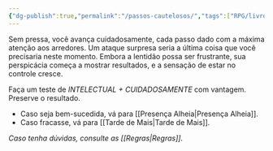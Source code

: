 ```yaml
---
{"dg-publish":true,"permalink":"/passos-cautelosos/","tags":["RPG/livro-jogo/Aasthar/story-points"],"created":"2024-12-23T23:01:47.302-05:00","updated":"2025-01-08T16:14:25.668-05:00"}
---
```



Sem pressa, você avança cuidadosamente, cada passo dado com a máxima atenção aos arredores. Um ataque surpresa seria a última coisa que você precisaria neste momento. Embora a lentidão possa ser frustrante, sua perspicácia começa a mostrar resultados, e a sensação de estar no controle cresce.

Faça um teste de *INTELECTUAL + CUIDADOSAMENTE* com vantagem. Preserve o resultado.

- Caso seja bem-sucedida, vá para [[Presença Alheia\|Presença Alheia]].
- Caso fracasse, vá para [[Tarde de Mais\|Tarde de Mais]].

*Caso tenha dúvidas, consulte as [[Regras\|Regras]].*
